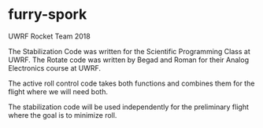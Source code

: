 # furry-spork
UWRF Rocket Team 2018

The Stabilization Code was written for the Scientific Programming Class at UWRF.
The Rotate code was written by Begad and Roman for their Analog Electronics course at UWRF.

The active roll control code takes both functions and combines them for the flight where we will need both.

The stabilization code will be used independently for the preliminary flight where the goal is to minimize roll.
